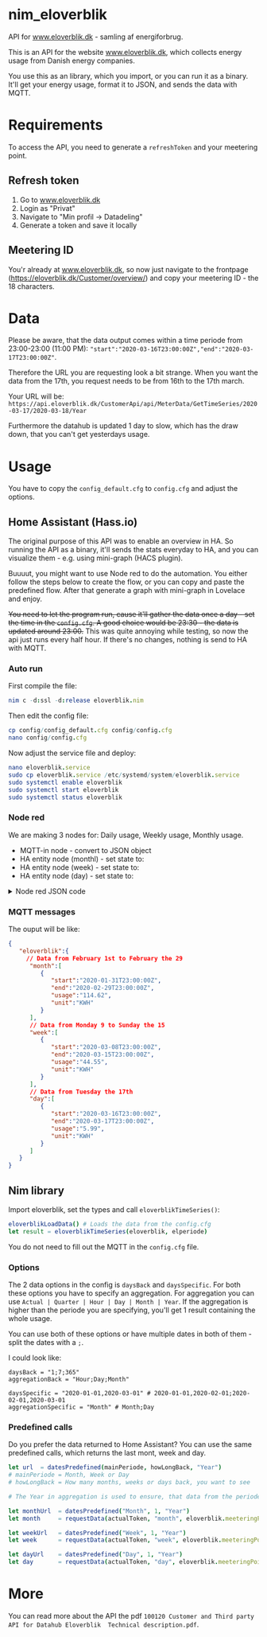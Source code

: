 # nim_eloverblik
API for www.eloverblik.dk - samling af energiforbrug.

This is an API for the website www.eloverblik.dk, which collects energy usage from Danish energy companies.

You use this as an library, which you import, or you can run it as a binary. It'll get your energy usage, format it to JSON, and sends the data with MQTT.

# Requirements
To access the API, you need to generate a `refreshToken` and your meetering point.


## Refresh token
1) Go to www.eloverblik.dk
2) Login as "Privat"
3) Navigate to "Min profil -> Datadeling"
4) Generate a token and save it locally

## Meetering ID
You'r already at www.eloverblik.dk, so now just navigate to the frontpage (https://eloverblik.dk/Customer/overview/) and copy your meetering ID - the 18 characters.

# Data
Please be aware, that the data output comes within a time periode from 23:00-23:00 (11:00 PM): `"start":"2020-03-16T23:00:00Z","end":"2020-03-17T23:00:00Z"`.

Therefore the URL you are requesting look a bit strange. When you want the data from the 17th, you request needs to be from 16th to the 17th march.

Your URL will be: `https://api.eloverblik.dk/CustomerApi/api/MeterData/GetTimeSeries/2020-03-17/2020-03-18/Year`

Furthermore the datahub is updated 1 day to slow, which has the draw down, that you can't get yesterdays usage.


# Usage
You have to copy the `config_default.cfg` to `config.cfg` and adjust the options.


## Home Assistant (Hass.io)
The original purpose of this API was to enable an overview in HA. So running the API as a binary, it'll sends the stats everyday to HA, and you can visualize them - e.g. using mini-graph (HACS plugin).

Buuuut, you might want to use Node red to do the automation. You either follow the steps below to create the flow, or you can copy and paste the predefined flow. After that generate a graph with mini-graph in Lovelace and enjoy.

~~You need to let the program run, cause it'll gather the data once a day - set the time in the `config.cfg`. A good choice would be 23:30 - the data is updated around 23:00.~~ This was quite annoying while testing, so now the api just runs every half hour. If there's no changes, nothing is send to HA with MQTT.

### Auto run

First compile the file:
```nim
nim c -d:ssl -d:release eloverblik.nim
```

Then edit the config file:
```nim
cp config/config_default.cfg config/config.cfg
nano config/config.cfg
```

Now adjust the service file and deploy:
```nim
nano eloverblik.service
sudo cp eloverblik.service /etc/systemd/system/eloverblik.service
sudo systemctl enable eloverblik
sudo systemctl start eloverblik
sudo systemctl status eloverblik
```


### Node red

We are making 3 nodes for: Daily usage, Weekly usage, Monthly usage.

* MQTT-in node - convert to JSON object
* HA entity node (monthl) - set state to:
* HA entity node (week) - set state to:
* HA entity node (day) - set state to:

<details><summary>Node red JSON code</summary>

```json
[
    {
        "id": "5ea40d22.fd6134",
        "type": "mqtt in",
        "z": "f9f7e30c.acb0a",
        "name": "",
        "topic": "eloverblik",
        "qos": "2",
        "datatype": "json",
        "broker": "6e85e811.77a988",
        "x": 160,
        "y": 220,
        "wires": [
            [
                "875fd707.470408",
                "3f11ef06.a67ae",
                "37c6eb5c.e52be4"
            ]
        ]
    },
    {
        "id": "875fd707.470408",
        "type": "ha-entity",
        "z": "f9f7e30c.acb0a",
        "name": "Eloverblik Month",
        "server": "b95e3a52.453dc8",
        "version": 1,
        "debugenabled": true,
        "outputs": 1,
        "entityType": "sensor",
        "config": [
            {
                "property": "name",
                "value": "eloverblik_month"
            },
            {
                "property": "device_class",
                "value": ""
            },
            {
                "property": "icon",
                "value": ""
            },
            {
                "property": "unit_of_measurement",
                "value": ""
            }
        ],
        "state": "payload.eloverblik.month.0.usage",
        "stateType": "msg",
        "attributes": [
            {
                "property": "start",
                "value": "payload.eloverblik.month.0.start",
                "valueType": "msg"
            },
            {
                "property": "end",
                "value": "payload.eloverblik.month.0.end",
                "valueType": "msg"
            }
        ],
        "resend": true,
        "outputLocation": "",
        "outputLocationType": "none",
        "inputOverride": "allow",
        "x": 450,
        "y": 160,
        "wires": [
            []
        ]
    },
    {
        "id": "3f11ef06.a67ae",
        "type": "ha-entity",
        "z": "f9f7e30c.acb0a",
        "name": "Eloverblik Week",
        "server": "b95e3a52.453dc8",
        "version": 1,
        "debugenabled": true,
        "outputs": 1,
        "entityType": "sensor",
        "config": [
            {
                "property": "name",
                "value": "eloverblik_week"
            },
            {
                "property": "device_class",
                "value": ""
            },
            {
                "property": "icon",
                "value": ""
            },
            {
                "property": "unit_of_measurement",
                "value": ""
            }
        ],
        "state": "payload.eloverblik.week.0.usage",
        "stateType": "msg",
        "attributes": [
            {
                "property": "start",
                "value": "payload.eloverblik.week.0.start",
                "valueType": "msg"
            },
            {
                "property": "end",
                "value": "payload.eloverblik.week.0.end",
                "valueType": "msg"
            }
        ],
        "resend": true,
        "outputLocation": "",
        "outputLocationType": "none",
        "inputOverride": "allow",
        "x": 440,
        "y": 220,
        "wires": [
            []
        ]
    },
    {
        "id": "37c6eb5c.e52be4",
        "type": "ha-entity",
        "z": "f9f7e30c.acb0a",
        "name": "Eloverblik Day",
        "server": "b95e3a52.453dc8",
        "version": 1,
        "debugenabled": true,
        "outputs": 1,
        "entityType": "sensor",
        "config": [
            {
                "property": "name",
                "value": "eloverblik_day"
            },
            {
                "property": "device_class",
                "value": ""
            },
            {
                "property": "icon",
                "value": ""
            },
            {
                "property": "unit_of_measurement",
                "value": ""
            }
        ],
        "state": "payload.eloverblik.day.0.usage",
        "stateType": "msg",
        "attributes": [
            {
                "property": "start",
                "value": "payload.eloverblik.day.0.start",
                "valueType": "msg"
            },
            {
                "property": "end",
                "value": "payload.eloverblik.day.0.end",
                "valueType": "msg"
            }
        ],
        "resend": true,
        "outputLocation": "",
        "outputLocationType": "none",
        "inputOverride": "allow",
        "x": 440,
        "y": 280,
        "wires": [
            []
        ]
    },
    {
        "id": "6e85e811.77a988",
        "type": "mqtt-broker",
        "z": "",
        "name": "Main MQTT",
        "broker": "192.168.1.100",
        "port": "1883",
        "clientid": "noderedmqtt",
        "usetls": false,
        "compatmode": false,
        "keepalive": "60",
        "cleansession": true,
        "birthTopic": "",
        "birthQos": "0",
        "birthPayload": "",
        "closeTopic": "",
        "closeQos": "0",
        "closePayload": "",
        "willTopic": "",
        "willQos": "0",
        "willPayload": ""
    },
    {
        "id": "b95a2a52.433dc8",
        "type": "server",
        "z": "",
        "name": "Home Assistant",
        "legacy": false,
        "addon": true,
        "rejectUnauthorizedCerts": true,
        "ha_boolean": "y|yes|true|on|home|open",
        "connectionDelay": true,
        "cacheJson": true
    }
]
```

</details>

### MQTT messages
The ouput will be like:
```json
{
   "eloverblik":{
     // Data from February 1st to February the 29
      "month":[
         {
            "start":"2020-01-31T23:00:00Z",
            "end":"2020-02-29T23:00:00Z",
            "usage":"114.62",
            "unit":"KWH"
         }
      ],
      // Data from Monday 9 to Sunday the 15
      "week":[
         {
            "start":"2020-03-08T23:00:00Z",
            "end":"2020-03-15T23:00:00Z",
            "usage":"44.55",
            "unit":"KWH"
         }
      ],
      // Data from Tuesday the 17th
      "day":[
         {
            "start":"2020-03-16T23:00:00Z",
            "end":"2020-03-17T23:00:00Z",
            "usage":"5.99",
            "unit":"KWH"
         }
      ]
   }
}
```


## Nim library

Import eloverblik, set the types and call `eloverblikTimeSeries()`:

```nim
eloverblikLoadData() # Loads the data from the config.cfg
let result = eloverblikTimeSeries(eloverblik, elperiode)
```

You do not need to fill out the MQTT in the `config.cfg` file.

### Options

The 2 data options in the config is `daysBack` and `daysSpecific`. For both these options you have to specify an aggregation.
For aggregation you can use `Actual | Quarter | Hour | Day | Month | Year`. If the aggregation is higher than the periode you are specifying, you'll get 1 result containing the whole usage.

You can use both of these options or have multiple dates in both of them - split the dates with a `;`.

I could look like:
```config
daysBack = "1;7;365"
aggregationBack = "Hour;Day;Month"

daysSpecific = "2020-01-01,2020-03-01" # 2020-01-01,2020-02-01;2020-02-01,2020-03-01
aggregationSpecific = "Month" # Month;Day
```

### Predefined calls

Do you prefer the data returned to Home Assistant? You can use the same predefined calls, which returns the last mont, week and day.

```nim
let url  = datesPredefined(mainPeriode, howLongBack, "Year")
# mainPeriode = Month, Week or Day
# howLongBack = How many months, weeks or days back, you want to see
```
```nim
# The Year in aggregation is used to ensure, that data from the periode is used

let monthUrl  = datesPredefined("Month", 1, "Year")
let month     = requestData(actualToken, "month", eloverblik.meeteringPoint, monthUrl)

let weekUrl   = datesPredefined("Week", 1, "Year")
let week      = requestData(actualToken, "week", eloverblik.meeteringPoint, weekUrl)

let dayUrl    = datesPredefined("Day", 1, "Year")
let day       = requestData(actualToken, "day", eloverblik.meeteringPoint, dayUrl)
```

# More
You can read more about the API the pdf `100120 Customer and Third party API for Datahub Eloverblik  Technical description.pdf`.